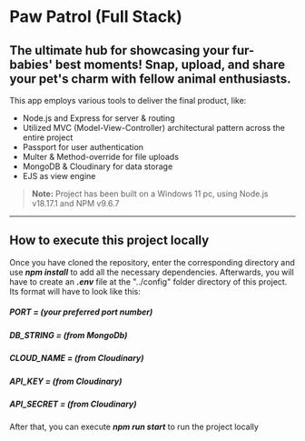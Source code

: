 # Paw Patrol (Full Stack)


## The ultimate hub for showcasing your fur-babies' best moments! Snap, upload, and share your pet's charm with fellow animal enthusiasts.

  
This app employs various tools to deliver the final product, like:

- Node.js and Express for server & routing
- Utilized MVC (Model-View-Controller) architectural pattern across the entire project
- Passport for user authentication
- Multer & Method-override for file uploads
- MongoDB & Cloudinary for data storage
- EJS as view engine

>  **Note:** Project has been built on a Windows 11 pc, using Node.js v18.17.1 and NPM v9.6.7
---


## How to execute this project locally

Once you have cloned the repository, enter the corresponding directory and use  _**npm install**_  to add all the necessary dependencies. Afterwards, you will have to create an  _**.env**_  file at the "../config" folder directory of this project. Its format will have to look like this:

##### PORT = (your preferred port number)
##### DB_STRING = (from MongoDb)
##### CLOUD_NAME = (from Cloudinary)
##### API_KEY = (from Cloudinary)
##### API_SECRET = (from Cloudinary)

After that, you can execute **_npm run start_** to run the project locally
